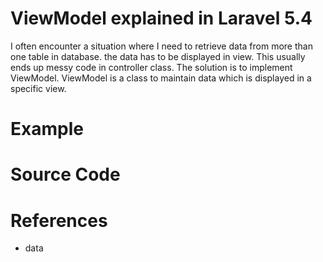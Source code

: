 # ViewModel explained in Laravel 5.4
I often encounter a situation where I need to retrieve data from more than one table in database. the data has to be displayed in view. This usually ends up messy code in controller class. The solution is to implement ViewModel. ViewModel is a class to maintain data which is displayed in a specific view. 


# Example

# Source Code

# References
* data
